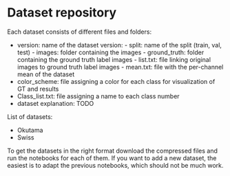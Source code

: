 # Dataset repository

Each dataset consists of different files and folders:

- version: name of the dataset version:
	  - split: name of the split (train, val, test)
        - images: folder containing the images
        - ground_truth: folder containing the ground truth label images
        - list.txt: file linking original images to ground truth label images
        - mean.txt: file with the per-channel mean of the dataset
- color_scheme: file assigning a color for each class for visualization of GT and results
- Class_list.txt: file assigning a name to each class number
- dataset explanation: TODO

List of datasets:

- Okutama
- Swiss

To get the datasets in the right format download the compressed files and  run the notebooks for each of them. If you want to add a new dataset, the easiest is to adapt the previous notebooks, which should not be much work.

